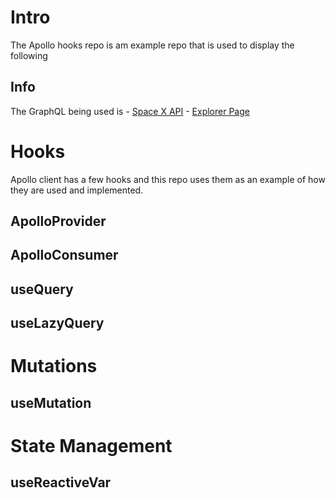 # Intro

The Apollo hooks repo is am example repo that is used to display the following 

## Info

The GraphQL being used is - [Space X API](https://api.spacex.land/graphql/) - [Explorer Page](https://studio.apollographql.com/public/SpaceX-pxxbxen/explorer?variant=current) 

# Hooks

Apollo client has a few hooks and this repo uses them as an example of how they are used and implemented. 

## ApolloProvider

## ApolloConsumer

## useQuery

## useLazyQuery

# Mutations


## useMutation

# State Management

## useReactiveVar
